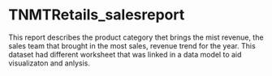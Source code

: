 # TNMTRetails_salesreport
This report describes the product category thet brings the mist revenue, the sales team that brought in the most sales, revenue trend for the year. This dataset had different worksheet that was linked in a data model to aid visualizaton and anlysis. 
